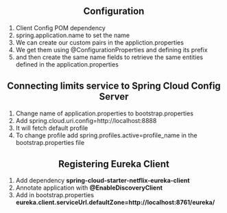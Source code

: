 <h2 align="center">Configuration</h2>
<ol>
	<li>Client Config POM dependency</li>
	<li>spring.application.name to set the name</li>
	<li>We can create our custom pairs in the appliction.properties</li>
	<li>We get them using @ConfigurationProperties and defining its prefix</li>
	<li>and then create the same name fields to retrieve the same entities defined in the application.properties</li>
</ol>

<h2 align="center">Connecting limits service to Spring Cloud Config Server</h2>
<ol>
	<li>Change name of application.properties to bootstrap.properties</li>
	<li>Add spring.cloud.uri.config=http://localhost:8888</li>
	<li>It will fetch default profile</li>
	<li>To change profile add spring.profiles.active=profile_name in the bootstrap.properties file</li>
</ol>

<h2 align="center">Registering Eureka Client</h2>
<ol>
	<li>Add dependency <strong>spring-cloud-starter-netflix-eureka-client</strong></li>
	<li>Annotate application with <strong>@EnableDiscoveryClient</strong></li>
	<li>Add in bootstrap.properties <strong>eureka.client.serviceUrl.defaultZone=http://localhost:8761/eureka/</strong></li>
</ol>